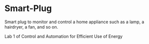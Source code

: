 # Smart-Plug

Smart plug to monitor and control a home appliance such as a lamp, a hairdryer, a fan, and so on. 

Lab 1 of Control and Automation for Efficient Use of Energy
